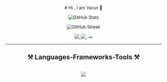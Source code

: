 
<div align="center"> 
  # Hi , I am Varun  👋

![GitHub Stats](https://github-readme-stats.vercel.app/api?username=VarunUpadhyay802&theme=dracula&show_icons=true&hide_border=false&count_private=true)

![GitHub Streak](https://github-readme-streak-stats.herokuapp.com/?user=VarunUpadhyay802&theme=dracula&hide_border=false)

  <a href="mailto:varun.802.vu@gmail.com">
    <img src="https://img.shields.io/badge/Gmail-333333?style=for-the-badge&logo=gmail&logoColor=red" />
  </a>
  <a href="https://www.linkedin.com/in/varun--upadhyay" target="_blank">
    <img src="https://img.shields.io/badge/LinkedIn-0077B5?style=for-the-badge&logo=linkedin&logoColor=white" target="_blank" />
  </a>
<!--   <a href="https://my-portfolio-su1207.vercel.app/" target="_blank">
     <img src="https://img.shields.io/badge/Portfolio-FF5722?style=for-the-badge&logo=todoist&logoColor=white" target="_blank" /> <!-- sqlite, safari, google-chrome are other good icon options -->
  </a> -->
</div>

 <hr/>
 
<h2 align="center">⚒️ Languages-Frameworks-Tools ⚒️</h2>
<br/>
<div align="center">
    <img src="https://skillicons.dev/icons?i=mongodb,nodejs,nextjs,react,js,css,tailwind,python,c,cpp,express,figma,azure,aws,go,ts,redux,github,docker&theme=dark" /><br>
</div>

<br/>
